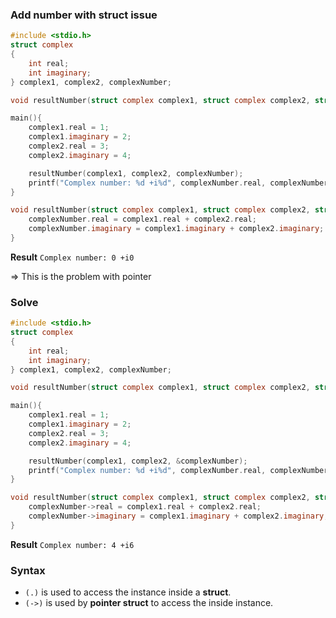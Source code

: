 ### Add number with struct issue

```c
#include <stdio.h>
struct complex
{
	int real;
	int imaginary;
} complex1, complex2, complexNumber;

void resultNumber(struct complex complex1, struct complex complex2, struct complex complexNumber);

main(){
	complex1.real = 1;
	complex1.imaginary = 2;
	complex2.real = 3;
	complex2.imaginary = 4;

    resultNumber(complex1, complex2, complexNumber);
    printf("Complex number: %d +i%d", complexNumber.real, complexNumber.imaginary);
}

void resultNumber(struct complex complex1, struct complex complex2, struct complex complexNumber){
	complexNumber.real = complex1.real + complex2.real;
	complexNumber.imaginary = complex1.imaginary + complex2.imaginary;
}
```

**Result** ``Complex number: 0 +i0``

=> This is the problem with pointer

### Solve

```c
#include <stdio.h>
struct complex
{
	int real;
	int imaginary;
} complex1, complex2, complexNumber;

void resultNumber(struct complex complex1, struct complex complex2, struct complex *complexNumber);

main(){
	complex1.real = 1;
	complex1.imaginary = 2;
	complex2.real = 3;
	complex2.imaginary = 4;

    resultNumber(complex1, complex2, &complexNumber);
    printf("Complex number: %d +i%d", complexNumber.real, complexNumber.imaginary);
}

void resultNumber(struct complex complex1, struct complex complex2, struct complex *complexNumber){
	complexNumber->real = complex1.real + complex2.real;
	complexNumber->imaginary = complex1.imaginary + complex2.imaginary;
}
```
**Result** ``Complex number: 4 +i6``

### Syntax

* ``(.)`` is used to access the instance inside a **struct**.
* ``(->)`` is used by **pointer struct** to access the inside instance.
